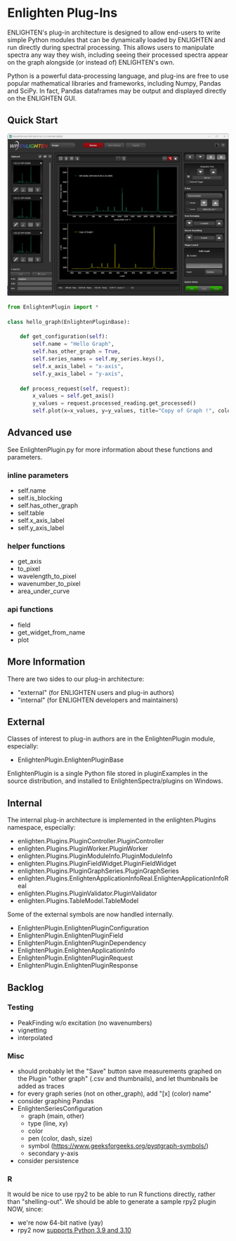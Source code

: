 # Enlighten Plug-Ins

ENLIGHTEN's plug-in architecture is designed to allow end-users to write simple 
Python modules that can be dynamically loaded by ENLIGHTEN and run directly 
during spectral processing.  This allows users to manipulate spectra any way they
wish, including seeing their processed spectra appear on the graph alongside (or
instead of) ENLIGHTEN's own.

Python is a powerful data-processing language, and plug-ins are free to use 
popular mathematical libraries and frameworks, including Numpy, Pandas and SciPy.
In fact, Pandas dataframes may be output and displayed directly on the ENLIGHTEN
GUI.

## Quick Start


![Screenshot of Hello Graph plugin. Shows a duplicate of the main scope graph.](images/hello-graph-screenshot.png)

```python
from EnlightenPlugin import *

class hello_graph(EnlightenPluginBase):

    def get_configuration(self):
        self.name = "Hello Graph",
        self.has_other_graph = True,
        self.series_names = self.my_series.keys(),
        self.x_axis_label = "x-axis",
        self.y_axis_label = "y-axis",

    def process_request(self, request):
        x_values = self.get_axis()
        y_values = request.processed_reading.get_processed()
        self.plot(x=x_values, y=y_values, title="Copy of Graph !", color="yellow")
```

## Advanced use

See EnlightenPlugin.py for more information about these functions and parameters.

### inline parameters
- self.name
- self.is_blocking
- self.has_other_graph
- self.table
- self.x_axis_label
- self.y_axis_label

### helper functions
- get_axis
- to_pixel
- wavelength_to_pixel
- wavenumber_to_pixel
- area_under_curve

### api functions
- field
- get_widget_from_name
- plot

## More Information

There are two sides to our plug-in architecture:

- "external" (for ENLIGHTEN users and plug-in authors)
- "internal" (for ENLIGHTEN developers and maintainers)

## External

Classes of interest to plug-in authors are in the EnlightenPlugin module, 
especially:

- EnlightenPlugin.EnlightenPluginBase

EnlightenPlugin is a single Python file stored in pluginExamples in the source distribution, and installed to EnlightenSpectra/plugins on Windows.

## Internal

The internal plug-in architecture is implemented in the enlighten.Plugins 
namespace, especially:

- enlighten.Plugins.PluginController.PluginController
- enlighten.Plugins.PluginWorker.PluginWorker
- enlighten.Plugins.PluginModuleInfo.PluginModuleInfo
- enlighten.Plugins.PluginFieldWidget.PluginFieldWidget
- enlighten.Plugins.PluginGraphSeries.PluginGraphSeries
- enlighten.Plugins.EnlightenApplicationInfoReal.EnlightenApplicationInfoReal
- enlighten.Plugins.PluginValidator.PluginValidator
- enlighten.Plugins.TableModel.TableModel

Some of the external symbols are now handled internally.

- EnlightenPlugin.EnlightenPluginConfiguration
- EnlightenPlugin.EnlightenPluginField
- EnlightenPlugin.EnlightenPluginDependency
- EnlightenPlugin.EnlightenApplicationInfo
- EnlightenPlugin.EnlightenPluginRequest
- EnlightenPlugin.EnlightenPluginResponse

## Backlog

### Testing

- PeakFinding w/o excitation (no wavenumbers)
- vignetting
- interpolated

### Misc

- should probably let the "Save" button save measurements graphed on the Plugin 
  "other graph" (.csv and thumbnails), and let thumbnails be added as traces
- for every graph series (not on other\_graph), add "[x] (color) name"
- consider graphing Pandas
- EnlightenSeriesConfiguration
    - graph (main, other)
    - type (line, xy)
    - color
    - pen (color, dash, size)
    - symbol (https://www.geeksforgeeks.org/pyqtgraph-symbols/)
    - secondary y-axis
- consider persistence 

### R

It would be nice to use rpy2 to be able to run R functions directly, rather than
"shelling-out".  We should be able to generate a sample rpy2 plugin NOW, since:

- we're now 64-bit native (yay)
- rpy2 now [supports Python 3.9 and 3.10](https://github.com/rpy2/rpy2/pull/853)
